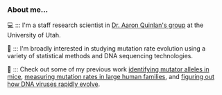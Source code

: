 ### About me...

:computer: ::: I'm a staff research scientist in [Dr. Aaron Quinlan's group](http://quinlanlab.org) at the University of Utah.

:dna: ::: I'm broadly interested in studying mutation rate evolution using a variety of statistical methods and DNA sequencing technologies.

:open_book: ::: Check out some of my previous work [identifying mutator alleles in mice](https://www.nature.com/articles/s41586-022-04701-5), [measuring mutation rates in large human families](https://elifesciences.org/articles/46922), and [figuring out how DNA viruses rapidly evolve](https://elifesciences.org/articles/35453).
